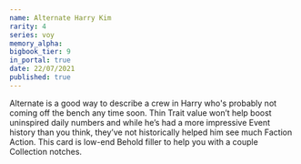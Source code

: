 ```yaml
---
name: Alternate Harry Kim
rarity: 4
series: voy
memory_alpha:
bigbook_tier: 9
in_portal: true
date: 22/07/2021
published: true
---
```


Alternate is a good way to describe a crew in Harry who's probably not coming off the bench any time soon. Thin Trait value won’t help boost uninspired daily numbers and while he’s had a more impressive Event history than you think, they’ve not historically helped him see much Faction Action. This card is low-end Behold filler to help you with a couple Collection notches.
